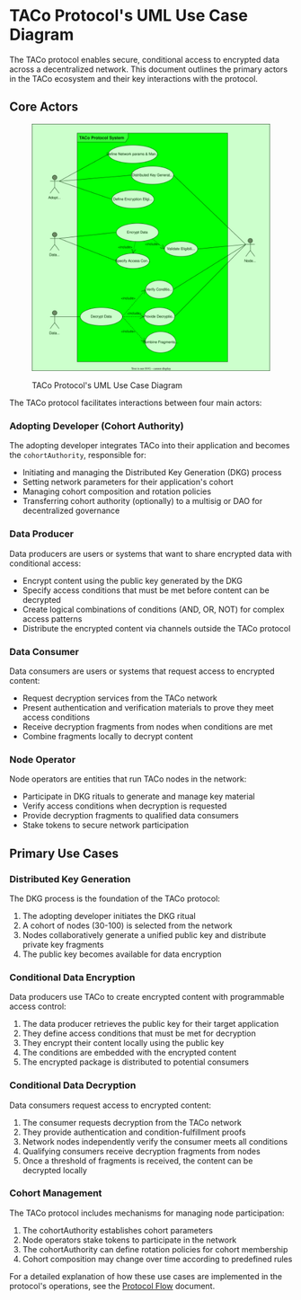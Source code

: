 # TACo Protocol's UML Use Case Diagram

The TACo protocol enables secure, conditional access to encrypted data across a decentralized network. This document outlines the primary actors in the TACo ecosystem and their key interactions with the protocol.

## Core Actors

<figure><img src="../.gitbook/assets/architecture/use-case-diagram.svg" alt=""><figcaption><p>TACo Protocol's UML Use Case Diagram</p></figcaption></figure>

The TACo protocol facilitates interactions between four main actors:

### Adopting Developer (Cohort Authority)

The adopting developer integrates TACo into their application and becomes the `cohortAuthority`, responsible for:

- Initiating and managing the Distributed Key Generation (DKG) process
- Setting network parameters for their application's cohort
- Managing cohort composition and rotation policies
- Transferring cohort authority (optionally) to a multisig or DAO for decentralized governance

### Data Producer

Data producers are users or systems that want to share encrypted data with conditional access:

- Encrypt content using the public key generated by the DKG
- Specify access conditions that must be met before content can be decrypted
- Create logical combinations of conditions (AND, OR, NOT) for complex access patterns
- Distribute the encrypted content via channels outside the TACo protocol

### Data Consumer

Data consumers are users or systems that request access to encrypted content:

- Request decryption services from the TACo network
- Present authentication and verification materials to prove they meet access conditions
- Receive decryption fragments from nodes when conditions are met
- Combine fragments locally to decrypt content

### Node Operator

Node operators are entities that run TACo nodes in the network:

- Participate in DKG rituals to generate and manage key material
- Verify access conditions when decryption is requested
- Provide decryption fragments to qualified data consumers
- Stake tokens to secure network participation

## Primary Use Cases

### Distributed Key Generation

The DKG process is the foundation of the TACo protocol:

1. The adopting developer initiates the DKG ritual
2. A cohort of nodes (30-100) is selected from the network
3. Nodes collaboratively generate a unified public key and distribute private key fragments
4. The public key becomes available for data encryption

### Conditional Data Encryption

Data producers use TACo to create encrypted content with programmable access control:

1. The data producer retrieves the public key for their target application
2. They define access conditions that must be met for decryption
3. They encrypt their content locally using the public key
4. The conditions are embedded with the encrypted content
5. The encrypted package is distributed to potential consumers

### Conditional Data Decryption

Data consumers request access to encrypted content:

1. The consumer requests decryption from the TACo network
2. They provide authentication and condition-fulfillment proofs
3. Network nodes independently verify the consumer meets all conditions
4. Qualifying consumers receive decryption fragments from nodes
5. Once a threshold of fragments is received, the content can be decrypted locally

### Cohort Management

The TACo protocol includes mechanisms for managing node participation:

1. The cohortAuthority establishes cohort parameters
2. Node operators stake tokens to participate in the network
3. The cohortAuthority can define rotation policies for cohort membership
4. Cohort composition may change over time according to predefined rules

For a detailed explanation of how these use cases are implemented in the protocol's operations, see the [Protocol Flow](./protocol-flow.md) document.
